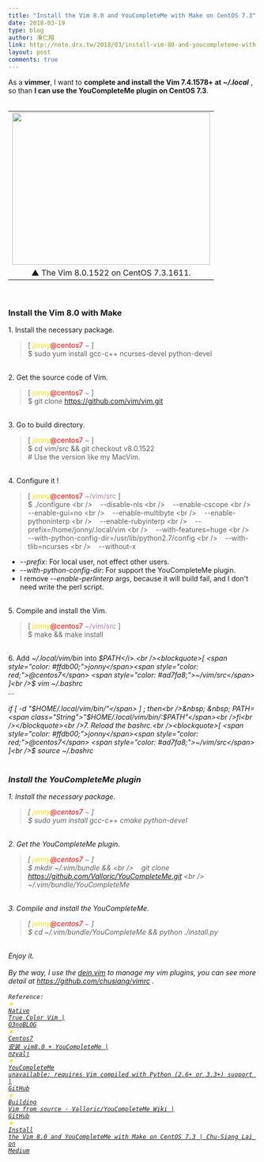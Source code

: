```yaml
---
title: "Install the Vim 8.0 and YouCompleteMe with Make on CentOS 7.3"
date: 2018-03-19
type: blog
author: 凍仁翔
link: http://note.drx.tw/2018/03/install-vim-80-and-youcompleteme-with.html
layout: post
comments: true
---
```


As a <b>vimmer</b>, I want to <b>complete and install the Vim 7.4.1578+ at <i>~/.local</i></b> , so than <b>I can use the YouCompleteMe plugin on CentOS 7.3</b>.<br /><br /><table align="center" cellpadding="0" cellspacing="0" class="tr-caption-container" style="margin-left: auto; margin-right: auto; text-align: center;"><tbody><tr><td style="text-align: center;"><a href="https://2.bp.blogspot.com/-_PKZnzJLBU8/WrA24dNK9tI/AAAAAAAAl5g/a4oqOq43UK4uiWh7MUT7hT_mmjFH5-NXQCLcBGAs/s1600/2018-03-20-vim8-on-centos7.png" imageanchor="1" style="margin-left: auto; margin-right: auto;"><img border="0" data-original-height="594" data-original-width="769" height="308" src="https://2.bp.blogspot.com/-_PKZnzJLBU8/WrA24dNK9tI/AAAAAAAAl5g/a4oqOq43UK4uiWh7MUT7hT_mmjFH5-NXQCLcBGAs/s400/2018-03-20-vim8-on-centos7.png" width="400" /></a></td></tr><tr><td class="tr-caption" style="text-align: center;">▲ The Vim 8.0.1522 on CentOS 7.3.1611.</td></tr></tbody></table><a name='more'></a><br /><h3>Install the Vim 8.0 with Make</h3>1. Install the necessary package.<br /><blockquote>[ <span style="color: #ffdb00;">jonny</span><span style="color: red;">@centos7</span> <span style="color: #ad7fa8;">~</span> ]<br />$ sudo yum install gcc-c++ ncurses-devel python-devel</blockquote><br />2. Get the source code of Vim.<br /><blockquote>[ <span style="color: #ffdb00;">jonny</span><span style="color: red;">@centos7</span> <span style="color: #ad7fa8;">~</span> ]<br />$ git clone https://github.com/vim/vim.git</blockquote><br />3. Go to build directory.<br /><blockquote>[ <span style="color: #ffdb00;">jonny</span><span style="color: red;">@centos7</span> <span style="color: #ad7fa8;">~</span> ]<br />$ cd vim/src &amp;&amp; git checkout v8.0.1522<br /><span class="Comment"># Use the version like my MacVim.</span></blockquote><br />4. Configure it !<br /><blockquote>[ <span style="color: #ffdb00;">jonny</span><span style="color: red;">@centos7</span> <span style="color: #ad7fa8;">~/vim/src</span> ]<br />$ ./configure \<br />&nbsp; &nbsp; --disable-nls \<br />&nbsp; &nbsp; --enable-cscope \<br />&nbsp; &nbsp; --enable-gui=no \<br />&nbsp; &nbsp; --enable-multibyte  \<br />&nbsp; &nbsp; --enable-pythoninterp \<br />&nbsp; &nbsp; --enable-rubyinterp \<br />&nbsp; &nbsp; --prefix=/home/jonny/.local/vim \<br />&nbsp; &nbsp; --with-features=huge  \<br />&nbsp; &nbsp; --with-python-config-dir=/usr/lib/python2.7/config \<br />&nbsp; &nbsp; --with-tlib=ncurses \<br />&nbsp; &nbsp; --without-x</blockquote><ul><li><i>--prefix</i>: For local user, not effect other users.</li><li><i>--with-python-config-dir</i>: For support the YouCompleteMe plugin.</li><li>I remove <i>--enable-perlinterp</i> args, because it will build fail, and I don't need write the perl script.</li></ul><br />5. Compile and install the Vim.<br /><blockquote>[ <span style="color: #ffdb00;">jonny</span><span style="color: red;">@centos7</span> <span style="color: #ad7fa8;">~/vim/src</span> ]<br />$ make &amp;&amp; make install</blockquote><br />6. Add <i>~/.local/vim/bin</i> into <i>$PATH</i>.<br /><blockquote>[ <span style="color: #ffdb00;">jonny</span><span style="color: red;">@centos7</span> <span style="color: #ad7fa8;">~/vim/src</span> ]<br />$ vim ~/.bashrc<br />...<br /><br />if [ -d <span class="String">"$HOME/.local/vim/bin/"</span> ] ; then<br />&nbsp; &nbsp; PATH=<span class="String">"$HOME/.local/vim/bin/:$PATH"</span><br />fi<br /></blockquote><br />7. Reload the bashrc.<br /><blockquote>[ <span style="color: #ffdb00;">jonny</span><span style="color: red;">@centos7</span> <span style="color: #ad7fa8;">~/vim/src</span> ]<br />$ source ~/.bashrc<br /></blockquote><br /><h3>Install the YouCompleteMe plugin</h3>1. Install the necessary package.<br /><blockquote>[ <span style="color: #ffdb00;">jonny</span><span style="color: red;">@centos7</span> <span style="color: #ad7fa8;">~</span> ]<br />$ sudo yum install gcc-c++ cmake python-devel</blockquote><br />2. Get the YouCompleteMe plugin.<br /><blockquote>[ <span style="color: #ffdb00;">jonny</span><span style="color: red;">@centos7</span> <span style="color: #ad7fa8;">~</span> ]<br />$ mkdir ~/.vim/bundle &amp;&amp; \<br />&nbsp; &nbsp; git clone https://github.com/Valloric/YouCompleteMe.git \<br />&nbsp;&nbsp; ~/.vim/bundle/YouCompleteMe</blockquote><br />3. Compile and install the YouCompleteMe.<br /><blockquote>[ <span style="color: #ffdb00;">jonny</span><span style="color: red;">@centos7</span> <span style="color: #ad7fa8;">~</span> ]<br />$ cd ~/.vim/bundle/YouCompleteMe &amp;&amp; python ./install.py</blockquote><br />Enjoy it.<br /><br />By the way, I use the <a href="https://github.com/Shougo/dein.vim" target="_blank">dein.vim</a> to manage my vim plugins, you can see more detail at <a href="https://github.com/chusiang/vimrc" target="_blank">https://github.com/chusiang/vimrc</a> .<br /><br /><code class="ref">Reference:<br /><span style="color: #ffdb00;">★</span> <a href="https://blog.othree.net/log/2016/10/03/native-true-color-vim/" target="_blank">Native True Color Vim | O3noBLOG</a><br /><span style="color: #ffdb00;">★</span> <a href="http://blog.csdn.net/nzyalj/article/details/75331822" target="_blank">Centos7 安装 vim8.0 + YouCompleteMe | nzyalj</a><br /><span style="color: #ffdb00;">★</span> <a href="https://github.com/Valloric/YouCompleteMe/issues/2573" target="_blank">YouCompleteMe unavailable: requires Vim compiled with Python (2.6+ or 3.3+) support | GitHub</a><br /><span style="color: #ffdb00;">★</span> <a href="https://github.com/Valloric/YouCompleteMe/wiki/Building-Vim-from-source" target="_blank">Building Vim from source · Valloric/YouCompleteMe Wiki | GitHub</a><br /><font color="#ffdb00">★</font> <a href="https://medium.com/@chusiang/install-the-vim-8-0-and-youcompleteme-with-make-on-centos-7-4-1573ad780953">Install the Vim 8.0 and YouCompleteMe with Make on CentOS 7.3 | Chu-Siang Lai on Medium</a><br /></code><br />